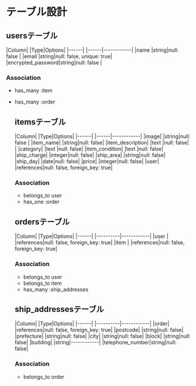 # テーブル設計

  ## usersテーブル

  |Column|           |Type|Options|
  |------|           |------|------------|
  |name              |string|null: false |
  |email             |string|null: false, unique: true|
  |encrypted_password|string|null: false |

  ### Association

- has_many :item
- has_many :order

  ## itemsテーブル

  |Column|           |Type|Options|
  |------|           |------|------------|
  |image|             |string|null: false |
  |item_name|         |string|null: false|
  |item_description|  |text  |null: false|
| |category|          |text  |null: false|
  |item_condition|    |text  |null: false|
  |ship_charge|       |integer|null: false|
  |ship_area|           |string|null: false|
  |ship_day|            |date|null: false|
  |price|               |integer|null: false|
  |user|                |references|null: false, foreign_key: true|

  ### Association

  - belongs_to user
  - has_one :order


  ## ordersテーブル

  |Column| |Type|Options|
  |------| |----------|------------|
  |user  | |references|null: false, foreign_key: true|
  |item  | |references|null: false, foreign_key: true|

  ### Association

  - belongs_to user
  - belongs_to item
  - has_many :ship_addresses

  ## ship_addressesテーブル

  |Column| |Type|Options|
  |------| |----------|------------|
  |order|      |references|null: false, foreign_key: true|
  |postcode|   |string|null: false|
  |prefecture| |string|null: false|
  |city|       |string|null: false|
  |block|      |string|null: false|
  |building|   |string|------------|
  |telephone_number|string|null: false|

  ### Association

  - belongs_to order